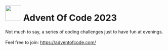 # <img src="[./.assets/christmas_ferris.png](https://github.com/Vlasis333/Advent_Of_Code_2023/assets/82171384/2fc3b1f7-78fe-4a1c-b32e-1d85322d45ae)" width="50"> Advent Of Code 2023

Not much to say, a series of coding challenges just to have fun at evenings. <br>
<br>
Feel free to join: https://adventofcode.com/
